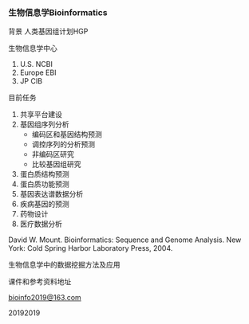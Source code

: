 ### 生物信息学Bioinformatics

背景  人类基因组计划HGP

生物信息学中心

1. U.S. NCBI
2. Europe EBI
3. JP CIB

目前任务

1. 共享平台建设
2. 基因组序列分析
   - 编码区和基因结构预测
   - 调控序列的分析预测
   - 非编码区研究
   - 比较基因组研究
3. 蛋白质结构预测
4. 蛋白质功能预测
5. 基因表达谱数据分析
6. 疾病基因的预测
7. 药物设计
8. 医疗数据分析



David W. Mount. Bioinformatics: Sequence and Genome Analysis. New York: Cold Spring Harbor Laboratory Press, 2004.

生物信息学中的数据挖掘方法及应用



课件和参考资料地址

bioinfo2019@163.com

20192019
